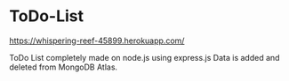 # ToDo-List
https://whispering-reef-45899.herokuapp.com/

ToDo List completely made on node.js using express.js
Data is added and deleted from MongoDB Atlas.

